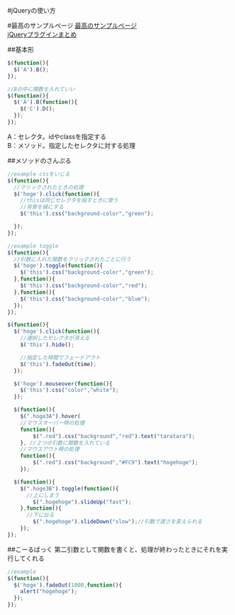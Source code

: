 #jQueryの使い方

#最高のサンプルページ
[最高のサンプルページ](http://www.shiftbrain.co.jp/book/jquery/)  
[jQueryプラグインまとめ](http://matome.naver.jp/odai/2130274551378616401)  

##基本形

```javaScript
$(function(){
  $('A').B();
});

//Bの中に関数を入れていい
$(function(){
  $('A').B(function(){
    $('C').D();
  });
});

```

A：セレクタ。idやclassを指定する  
B：メソッド。指定したセレクタに対する処理  

##メソッドのさんぷる

```javaScript
//example cssをいじる
$(function(){
  //クリックされたときの処理
  $('hoge').click(function(){
    //thisは同じセレクタを指すときに使う
    //背景を緑にする
    $('this').css("background-color","green");

  });
});

//example toggle
$(function(){
  //引数に入れた関数をクリックされたごとに行う
  $('hoge').toggle(function(){
    $('this').css("background-color","green");
  },function(){
    $('this').css("background-color","red");
  },function(){
    $('this').css("background-color","blue");
  });
});

$(function(){
  $('hoge').click(function(){
    //選択したセレクタが消える
    $('this').hide();

    //指定した時間でフェードアウト
    $('this').fadeOut(time);
  });

  $('hoge').mouseover(function(){
    $('this').css("color","white");
  });

  $(function(){
  	$(".hoge3A").hover(
  	//マウスオーバー時の処理
  	function(){
  		$(".red").css("background","red").text("taratara");
  	}, //２つの引数に関数を入れている
  	//マウスアウト時の処理
  	function(){
  		$(".red").css("background","#FC9").text("hogehoge");
	});

  $(function(){
  	$(".hoge3B").toggle(function(){
      //上にしまう
  		$(".hogehoge").slideUp("fast");
  	},function(){
      //下に出る
  		$(".hogehoge").slideDown("slow");//引数で速さを変えられる
	});
});

```

##こーるばっく
第二引数として関数を書くと、処理が終わったときにそれを実行してくれる

```javaScript
//example
$(function(){
  $('hoge').fadeOut(1000,function(){
    alert("hogehoge");
  });  
});
```
